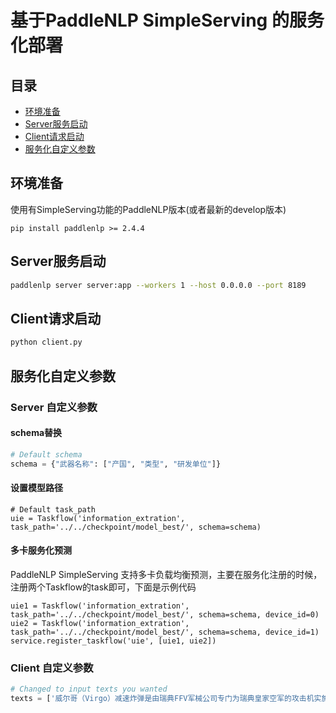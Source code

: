 # 基于PaddleNLP SimpleServing 的服务化部署

## 目录
- [环境准备](#环境准备)
- [Server服务启动](#Server服务启动)
- [Client请求启动](#Client请求启动)
- [服务化自定义参数](#服务化自定义参数)

## 环境准备
使用有SimpleServing功能的PaddleNLP版本(或者最新的develop版本)

```shell
pip install paddlenlp >= 2.4.4
```


## Server服务启动

```bash
paddlenlp server server:app --workers 1 --host 0.0.0.0 --port 8189
```

## Client请求启动

```bash
python client.py
```

## 服务化自定义参数

### Server 自定义参数
#### schema替换
```python
# Default schema
schema = {"武器名称": ["产国", "类型", "研发单位"]}
```

#### 设置模型路径
```
# Default task_path
uie = Taskflow('information_extration', task_path='../../checkpoint/model_best/', schema=schema)
```

#### 多卡服务化预测
PaddleNLP SimpleServing 支持多卡负载均衡预测，主要在服务化注册的时候，注册两个Taskflow的task即可，下面是示例代码
```
uie1 = Taskflow('information_extration', task_path='../../checkpoint/model_best/', schema=schema, device_id=0)
uie2 = Taskflow('information_extration', task_path='../../checkpoint/model_best/', schema=schema, device_id=1)
service.register_taskflow('uie', [uie1, uie2])
```

### Client 自定义参数

```python
# Changed to input texts you wanted
texts = ['威尔哥（Virgo）减速炸弹是由瑞典FFV军械公司专门为瑞典皇家空军的攻击机实施低空高速轰炸而研制，1956年开始研制，1963年进入服役，装备于A32“矛盾”、A35“龙”、和AJ134“雷”攻击机，主要用于攻击登陆>艇、停放的飞机、高炮、野战火炮、轻型防护装甲车辆以及有生力量。']

```
